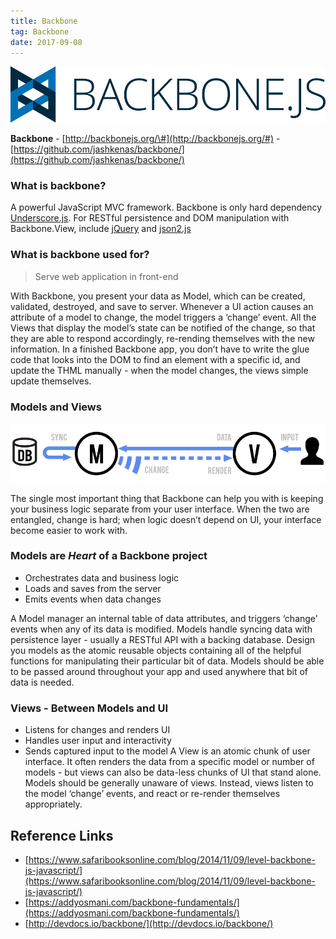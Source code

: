 ```yaml
---
title: Backbone
tag: Backbone
date: 2017-09-08
---
```


![](https://github.com/RoyJia/mdimgs/raw/master/res/backbone.png)

**Backbone** - [http://backbonejs.org/\#](http://backbonejs.org/#) - [https://github.com/jashkenas/backbone/](https://github.com/jashkenas/backbone/)

<!-- More -->

### What is backbone?

A powerful JavaScript MVC framework. Backbone is only hard dependency [Underscore.js](http://underscorejs.org/). For RESTful persistence and DOM manipulation with Backbone.View, include [jQuery](https://jquery.com/) and [json2.js](https://github.com/douglascrockford/JSON-js)

### What is backbone used for?

> Serve web application in front-end

With Backbone, you present your data as Model, which can be created, validated, destroyed, and save to server. Whenever a UI action causes an attribute of a model to change, the model triggers a ‘change’ event. All the Views that display the model’s state can be notified of the change, so that they are able to respond accordingly, re-rending themselves with the new information. In a finished Backbone app, you don’t have to write the glue code that looks into the DOM to find an element with a specific id, and update the THML manually - when the model changes, the views simple update themselves.

### Models and Views

![](https://github.com/RoyJia/mdimgs/raw/master/res/models-and-views-backbone.png)

The single most important thing that Backbone can help you with is keeping your business logic separate from your user interface. When the two are entangled, change is hard; when logic doesn’t depend on UI, your interface become easier to work with.

### Models are *Heart* of a Backbone project

-   Orchestrates data and business logic
-   Loads and saves from the server
-   Emits events when data changes

A Model manager an internal table of data attributes, and triggers ‘change’ events when any of its data is modified. Models handle syncing data with persistence layer - usually a RESTful API with a backing database. Design you models as the atomic reusable objects containing all of the helpful functions for manipulating their particular bit of data. Models should be able to be passed around throughout your app and used anywhere that bit of data is needed.

### Views - Between Models and UI

-   Listens for changes and renders UI
-   Handles user input and interactivity
-   Sends captured input to the model
    A View is an atomic chunk of user interface. It often renders the data from a specific model or number of models - but views can also be data-less chunks of UI that stand alone. Models should be generally unaware of views. Instead, views listen to the model ‘change’ events, and react or re-render themselves appropriately.

Reference Links
---

-   [https://www.safaribooksonline.com/blog/2014/11/09/level-backbone-js-javascript/](https://www.safaribooksonline.com/blog/2014/11/09/level-backbone-js-javascript/)
-   [https://addyosmani.com/backbone-fundamentals/](https://addyosmani.com/backbone-fundamentals/)
-   [http://devdocs.io/backbone/](http://devdocs.io/backbone/)